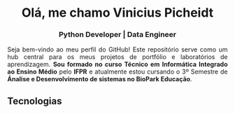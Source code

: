 <h1 align="center">Olá, me chamo Vinicius Picheidt</h1>
<h3 align="center">Python Developer | Data Engineer</h3>
<p align="justify">Seja bem-vindo ao meu perfil do GitHub! Este repositório serve como um hub central para os meus projetos de portfólio e laboratórios de aprendizagem. <b>Sou formado no curso Técnico em Informática Integrado ao Ensino Médio</b> pelo <b>IFPR</b> e atualmente estou cursando o 3º Semestre de <b>Ánalise e Desenvolvimento de sistemas no BioPark Educação</b>.</p>
<h2>Tecnologias</h2>


